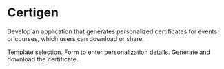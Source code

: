 # Certigen
Develop an application that generates personalized certificates for events or courses, which users can download or share.

Template selection.
Form to enter personalization details.
Generate and download the certificate.